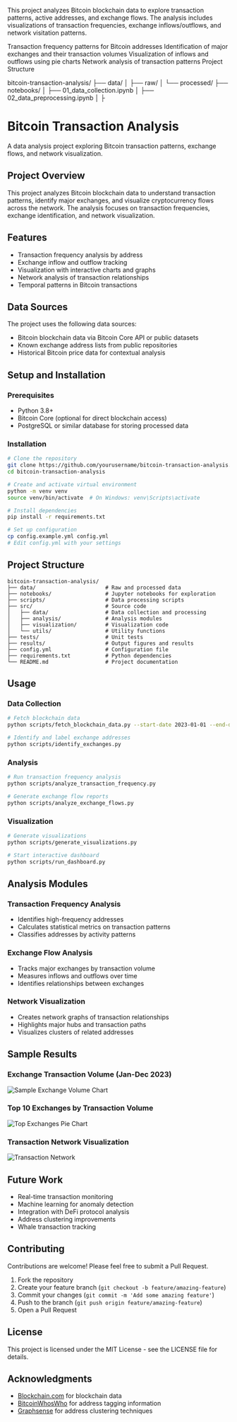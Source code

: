 This project analyzes Bitcoin blockchain data to explore transaction patterns, active addresses, and exchange flows. 
The analysis includes visualizations of transaction frequencies, exchange inflows/outflows, and network visitation patterns.

Transaction frequency patterns for Bitcoin addresses
Identification of major exchanges and their transaction volumes
Visualization of inflows and outflows using pie charts
Network analysis of transaction patterns
Project Structure

bitcoin-transaction-analysis/
├── data/
│   ├── raw/
│   └── processed/
├── notebooks/
│   ├── 01_data_collection.ipynb
│   ├── 02_data_preprocessing.ipynb
│   ├
# Bitcoin Transaction Analysis

A data analysis project exploring Bitcoin transaction patterns, exchange flows, and network visualization.

## Project Overview

This project analyzes Bitcoin blockchain data to understand transaction patterns, identify major exchanges, and visualize cryptocurrency flows across the network. The analysis focuses on transaction frequencies, exchange identification, and network visualization.

## Features

- Transaction frequency analysis by address
- Exchange inflow and outflow tracking
- Visualization with interactive charts and graphs
- Network analysis of transaction relationships
- Temporal patterns in Bitcoin transactions

## Data Sources

The project uses the following data sources:
- Bitcoin blockchain data via Bitcoin Core API or public datasets
- Known exchange address lists from public repositories
- Historical Bitcoin price data for contextual analysis

## Setup and Installation

### Prerequisites

- Python 3.8+
- Bitcoin Core (optional for direct blockchain access)
- PostgreSQL or similar database for storing processed data

### Installation

```bash
# Clone the repository
git clone https://github.com/yourusername/bitcoin-transaction-analysis.git
cd bitcoin-transaction-analysis

# Create and activate virtual environment
python -m venv venv
source venv/bin/activate  # On Windows: venv\Scripts\activate

# Install dependencies
pip install -r requirements.txt

# Set up configuration
cp config.example.yml config.yml
# Edit config.yml with your settings
```

## Project Structure

```
bitcoin-transaction-analysis/
├── data/                      # Raw and processed data
├── notebooks/                 # Jupyter notebooks for exploration
├── scripts/                   # Data processing scripts
├── src/                       # Source code
│   ├── data/                  # Data collection and processing
│   ├── analysis/              # Analysis modules
│   ├── visualization/         # Visualization code
│   └── utils/                 # Utility functions
├── tests/                     # Unit tests
├── results/                   # Output figures and results
├── config.yml                 # Configuration file
├── requirements.txt           # Python dependencies
└── README.md                  # Project documentation
```

## Usage

### Data Collection

```bash
# Fetch blockchain data
python scripts/fetch_blockchain_data.py --start-date 2023-01-01 --end-date 2023-12-31

# Identify and label exchange addresses
python scripts/identify_exchanges.py
```

### Analysis

```bash
# Run transaction frequency analysis
python scripts/analyze_transaction_frequency.py

# Generate exchange flow reports
python scripts/analyze_exchange_flows.py
```

### Visualization

```bash
# Generate visualizations
python scripts/generate_visualizations.py

# Start interactive dashboard
python scripts/run_dashboard.py
```

## Analysis Modules

### Transaction Frequency Analysis

- Identifies high-frequency addresses
- Calculates statistical metrics on transaction patterns
- Classifies addresses by activity patterns

### Exchange Flow Analysis

- Tracks major exchanges by transaction volume
- Measures inflows and outflows over time
- Identifies relationships between exchanges

### Network Visualization

- Creates network graphs of transaction relationships
- Highlights major hubs and transaction paths
- Visualizes clusters of related addresses

## Sample Results

### Exchange Transaction Volume (Jan-Dec 2023)
![Sample Exchange Volume Chart](data/images/exchange_volume_sample.png)

### Top 10 Exchanges by Transaction Volume
![Top Exchanges Pie Chart](data/images/top_exchanges_sample.png)

### Transaction Network Visualization
![Transaction Network](data/images/network_sample.png)

## Future Work

- Real-time transaction monitoring
- Machine learning for anomaly detection
- Integration with DeFi protocol analysis
- Address clustering improvements
- Whale transaction tracking

## Contributing

Contributions are welcome! Please feel free to submit a Pull Request.

1. Fork the repository
2. Create your feature branch (`git checkout -b feature/amazing-feature`)
3. Commit your changes (`git commit -m 'Add some amazing feature'`)
4. Push to the branch (`git push origin feature/amazing-feature`)
5. Open a Pull Request

## License

This project is licensed under the MIT License - see the LICENSE file for details.

## Acknowledgments

- [Blockchain.com](https://www.blockchain.com/explorer) for blockchain data
- [BitcoinWhosWho](https://www.bitcoinwhoswho.com/) for address tagging information
- [Graphsense](https://graphsense.info/) for address clustering techniques
